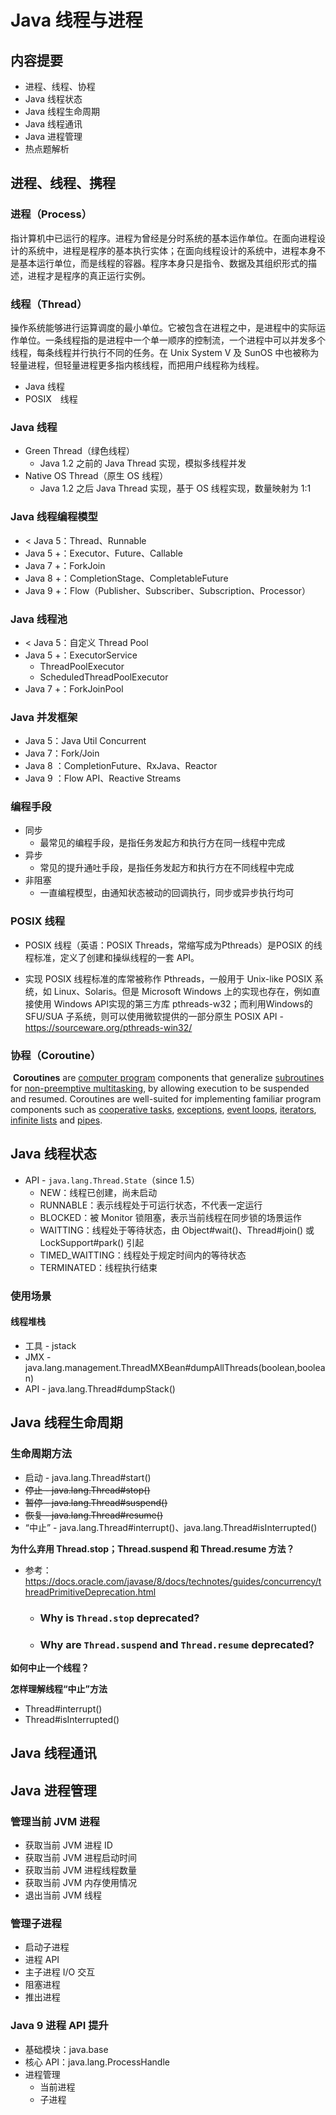 # Java 线程与进程

## 内容提要

* 进程、线程、协程
* Java 线程状态
* Java 线程生命周期
* Java 线程通讯
* Java 进程管理
* 热点题解析

## 进程、线程、携程

### 进程（Process）

​		指计算机中已运行的程序。进程为曾经是分时系统的基本运作单位。在面向进程设计的系统中，进程是程序的基本执行实体；在面向线程设计的系统中，进程本身不是基本运行单位，而是线程的容器。程序本身只是指令、数据及其组织形式的描述，进程才是程序的真正运行实例。

### 线程（Thread）

​		操作系统能够进行运算调度的最小单位。它被包含在进程之中，是进程中的实际运作单位。一条线程指的是进程中一个单一顺序的控制流，一个进程中可以并发多个线程，每条线程并行执行不同的任务。在 Unix System V 及 SunOS 中也被称为轻量进程，但轻量进程更多指内核线程，而把用户线程称为线程。

* Java 线程
* POSIX　线程

### Java 线程

* Green Thread（绿色线程）
  * Java 1.2 之前的 Java Thread 实现，模拟多线程并发
* Native OS Thread（原生 OS 线程）
  * Java 1.2 之后 Java Thread 实现，基于 OS 线程实现，数量映射为 1:1

### Java 线程编程模型

* < Java 5：Thread、Runnable
* Java 5 +：Executor、Future、Callable
* Java 7 +：ForkJoin
* Java 8 +：CompletionStage、CompletableFuture
* Java 9 +：Flow（Publisher、Subscriber、Subscription、Processor）

### Java 线程池

* < Java 5：自定义 Thread Pool
* Java 5 +：ExecutorService
  * ThreadPoolExecutor
  * ScheduledThreadPoolExecutor
* Java 7 +：ForkJoinPool

### Java 并发框架

* Java 5：Java Util Concurrent
* Java 7：Fork/Join
* Java 8 ：CompletionFuture、RxJava、Reactor
* Java 9 ：Flow API、Reactive Streams

### 编程手段

* 同步
  * 最常见的编程手段，是指任务发起方和执行方在同一线程中完成
* 异步
  * 常见的提升通吐手段，是指任务发起方和执行方在不同线程中完成
* 非阻塞
  * 一直编程模型，由通知状态被动的回调执行，同步或异步执行均可

### POSIX 线程

* POSIX 线程（英语：POSIX Threads，常缩写成为Pthreads）是POSIX 的线程标准，定义了创建和操纵线程的一套 API。

* 实现 POSIX 线程标准的库常被称作 Pthreads，一般用于 Unix-like POSIX 系统，如 Linux、Solaris。但是 Microsoft Windows 上的实现也存在，例如直接使用 Windows API实现的第三方库 pthreads-w32；而利用Windows的 SFU/SUA 子系统，则可以使用微软提供的一部分原生 POSIX API - https://sourceware.org/pthreads-win32/

### 协程（Coroutine）

​	**Coroutines** are [computer program](https://en.wikipedia.org/wiki/Computer_program) components that generalize [subroutines](https://en.wikipedia.org/wiki/Subroutine) for [non-preemptive multitasking](https://en.wikipedia.org/wiki/Non-preemptive_multitasking), by allowing execution to be suspended and resumed. Coroutines are well-suited for implementing familiar program components such as [cooperative tasks](https://en.wikipedia.org/wiki/Cooperative_multitasking), [exceptions](https://en.wikipedia.org/wiki/Exception_handling), [event loops](https://en.wikipedia.org/wiki/Event_loop), [iterators](https://en.wikipedia.org/wiki/Iterator), [infinite lists](https://en.wikipedia.org/wiki/Lazy_evaluation) and [pipes](https://en.wikipedia.org/wiki/Pipeline_(software)).



## Java 线程状态

* API - `java.lang.Thread.State`（since 1.5）
  * NEW：线程已创建，尚未启动
  * RUNNABLE：表示线程处于可运行状态，不代表一定运行
  * BLOCKED：被 Monitor 锁阻塞，表示当前线程在同步锁的场景运作
  * WAITTING：线程处于等待状态，由 Object#wait()、Thread#join() 或 LockSupport#park() 引起
  * TIMED_WAITTING：线程处于规定时间内的等待状态
  * TERMINATED：线程执行结束

### 使用场景

#### 线程堆栈

* 工具  - jstack
* JMX - java.lang.management.ThreadMXBean#dumpAllThreads(boolean,boolean)
* API - java.lang.Thread#dumpStack()



## Java 线程生命周期

### 生命周期方法

* 启动 - java.lang.Thread#start()
* ~~停止 - java.lang.Thread#stop()~~
* ~~暂停 - java.lang.Thread#suspend()~~
* ~~恢复 - java.lang.Thread#resume()~~
* “中止” - java.lang.Thread#interrupt()、java.lang.Thread#isInterrupted()

**为什么弃用 Thread.stop；Thread.suspend 和 Thread.resume 方法？**

* 参考：https://docs.oracle.com/javase/8/docs/technotes/guides/concurrency/threadPrimitiveDeprecation.html

  * ### Why is `Thread.stop` deprecated?

  * ### Why are `Thread.suspend` and `Thread.resume` deprecated?

**如何中止一个线程？**

**怎样理解线程“中止”方法**

* Thread#interrupt()
* Thread#isInterrupted()



## Java 线程通讯



## Java 进程管理

### 管理当前 JVM 进程

* 获取当前 JVM 进程 ID
* 获取当前 JVM 进程启动时间
* 获取当前 JVM 进程线程数量
* 获取当前 JVM 内存使用情况
* 退出当前 JVM 线程

### 管理子进程

* 启动子进程
* 进程 API
* 主子进程 I/O 交互
* 阻塞进程
* 推出进程

### Java 9 进程 API 提升

* 基础模块：java.base
* 核心 API：java.lang.ProcessHandle
* 进程管理
  * 当前进程
  * 子进程



























